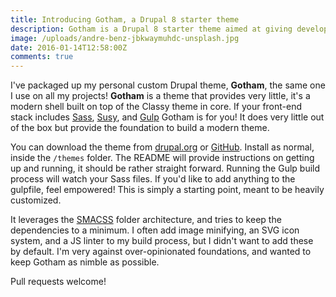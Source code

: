 ```yaml
---
title: Introducing Gotham, a Drupal 8 starter theme
description: Gotham is a Drupal 8 starter theme aimed at giving developers a clean slate
image: /uploads/andre-benz-jbkwaymuhdc-unsplash.jpg
date: 2016-01-14T12:58:00Z
comments: true
---
```


I've packaged up my personal custom Drupal theme, **Gotham**, the same one I use on all my projects! **Gotham** is a theme that provides very little, it's a modern shell built on top of the Classy theme in core. If your front-end stack includes [Sass](http://sass-lang.com/), [Susy](http://susy.oddbird.net/), and [Gulp](http://gulpjs.com/) Gotham is for you! It does very little out of the box but provide the foundation to build a modern theme.

You can download the theme from [drupal.org](https://www.drupal.org/sandbox/drewbolles/2645524) or [GitHub](https://github.com/drewbolles/gotham/tree/8.x-1.x). Install as normal, inside the `/themes` folder. The README will provide instructions on getting up and running, it should be rather straight forward. Running the Gulp build process will watch your Sass files. If you'd like to add anything to the gulpfile, feel empowered! This is simply a starting point, meant to be heavily customized.

It leverages the [SMACSS](https://smacss.com/) folder architecture, and tries to keep the dependencies to a minimum. I often add image minifying, an SVG icon system, and a JS linter to my build process, but I didn't want to add these by default. I'm very against over-opinionated foundations, and wanted to keep Gotham as nimble as possible.

Pull requests welcome!
